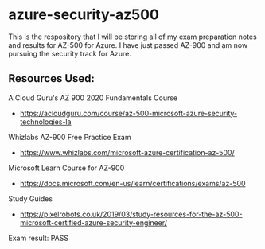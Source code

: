 # azure-security-az500
This is the respository that I will be storing all of my exam preparation notes and results for AZ-500 for Azure. I have just passed AZ-900 and am now pursuing the security track for Azure.
## Resources Used:
A Cloud Guru's AZ 900 2020 Fundamentals Course

- https://acloudguru.com/course/az-500-microsoft-azure-security-technologies-la

Whizlabs AZ-900 Free Practice Exam

- https://www.whizlabs.com/microsoft-azure-certification-az-500/

Microsoft Learn Course for AZ-900

- https://docs.microsoft.com/en-us/learn/certifications/exams/az-500

Study Guides

-  https://pixelrobots.co.uk/2019/03/study-resources-for-the-az-500-microsoft-certified-azure-security-engineer/

Exam result: PASS
